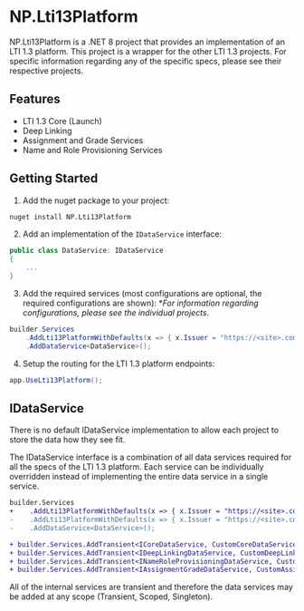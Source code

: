 ﻿# NP.Lti13Platform

NP.Lti13Platform is a .NET 8 project that provides an implementation of an LTI 1.3 platform. This project is a wrapper for the other LTI 1.3 projects. For specific information regarding any of the specific specs, please see their respective projects.

## Features

- LTI 1.3 Core (Launch)
- Deep Linking
- Assignment and Grade Services
- Name and Role Provisioning Services

## Getting Started

1. Add the nuget package to your project:

```bash
nuget install NP.Lti13Platform
```

2. Add an implementation of the `IDataService` interface:

```csharp
public class DataService: IDataService
{
    ...
}
```

3. Add the required services (most configurations are optional, the required configurations are shown):
**For information regarding configurations, please see the individual projects.*

```csharp
builder.Services
    .AddLti13PlatformWithDefaults(x => { x.Issuer = "https://<site>.com"; })
    .AddDataService<DataService>();
```

4. Setup the routing for the LTI 1.3 platform endpoints:

```csharp
app.UseLti13Platform();
```

## IDataService

There is no default IDataService implementation to allow each project to store the data how they see fit.

The IDataService interface is a combination of all data services required for all the specs of the LTI 1.3 platform. Each service can be individually overridden instead of implementing the entire data service in a single service. 

```diff
builder.Services
+    .AddLti13PlatformWithDefaults(x => { x.Issuer = "https://<site>.com"; });
-    .AddLti13PlatformWithDefaults(x => { x.Issuer = "https://<site>.com"; })
-    .AddDataService<DataService>();

+ builder.Services.AddTransient<ICoreDataService, CustomCoreDataService>();
+ builder.Services.AddTransient<IDeepLinkingDataService, CustomDeepLinkingDataService>();
+ builder.Services.AddTransient<INameRoleProvisioningDataService, CustomNameRoleProvisioningDataService>();
+ builder.Services.AddTransient<IAssignmentGradeDataService, CustomAssignmentGradeDataService>();
```

All of the internal services are transient and therefore the data services may be added at any scope (Transient, Scoped, Singleton).